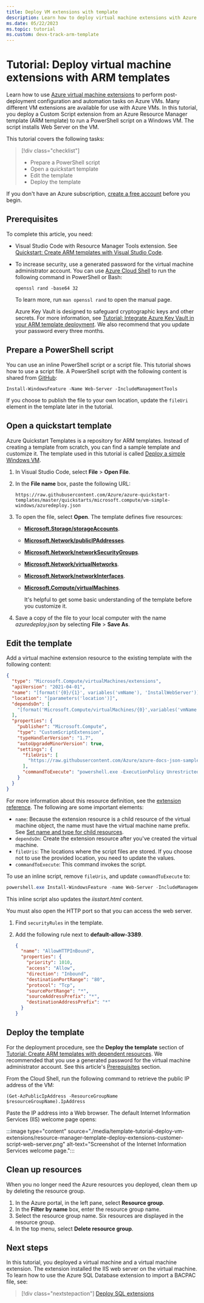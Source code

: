 ```yaml
---
title: Deploy VM extensions with template
description: Learn how to deploy virtual machine extensions with Azure Resource Manager templates (ARM templates).
ms.date: 05/22/2023
ms.topic: tutorial
ms.custom: devx-track-arm-template
---
```


# Tutorial: Deploy virtual machine extensions with ARM templates

Learn how to use [Azure virtual machine extensions](../../virtual-machines/extensions/features-windows.md) to perform post-deployment configuration and automation tasks on Azure VMs. Many different VM extensions are available for use with Azure VMs. In this tutorial, you deploy a Custom Script extension from an Azure Resource Manager template (ARM template) to run a PowerShell script on a Windows VM. The script installs Web Server on the VM.

This tutorial covers the following tasks:

> [!div class="checklist"]
> * Prepare a PowerShell script
> * Open a quickstart template
> * Edit the template
> * Deploy the template

If you don't have an Azure subscription, [create a free account](https://azure.microsoft.com/free/) before you begin.

## Prerequisites

To complete this article, you need:

* Visual Studio Code with Resource Manager Tools extension. See [Quickstart: Create ARM templates with Visual Studio Code](quickstart-create-templates-use-visual-studio-code.md).
* To increase security, use a generated password for the virtual machine administrator account. You can use [Azure Cloud Shell](../../cloud-shell/overview.md) to run the following command in PowerShell or Bash:

    ```shell
    openssl rand -base64 32
    ```

    To learn more, run `man openssl rand` to open the manual page.

    Azure Key Vault is designed to safeguard cryptographic keys and other secrets. For more information, see [Tutorial: Integrate Azure Key Vault in your ARM template deployment](./template-tutorial-use-key-vault.md). We also recommend that you update your password every three months.

## Prepare a PowerShell script

You can use an inline PowerShell script or a script file. This tutorial shows how to use a script file. A PowerShell script with the following content is shared from [GitHub](https://raw.githubusercontent.com/Azure/azure-docs-json-samples/master/tutorial-vm-extension/installWebServer.ps1):

```azurepowershell
Install-WindowsFeature -Name Web-Server -IncludeManagementTools
```

If you choose to publish the file to your own location, update the `fileUri` element in the template later in the tutorial.

## Open a quickstart template

Azure Quickstart Templates is a repository for ARM templates. Instead of creating a template from scratch, you can find a sample template and customize it. The template used in this tutorial is called [Deploy a simple Windows VM](https://azure.microsoft.com/resources/templates/vm-simple-windows/).

1. In Visual Studio Code, select **File** > **Open File**.
1. In the **File name** box, paste the following URL:

    ```url
    https://raw.githubusercontent.com/Azure/azure-quickstart-templates/master/quickstarts/microsoft.compute/vm-simple-windows/azuredeploy.json
    ```

1. To open the file, select **Open**.
    The template defines five resources:

   * [**Microsoft.Storage/storageAccounts**](/azure/templates/Microsoft.Storage/storageAccounts).
   * [**Microsoft.Network/publicIPAddresses**](/azure/templates/microsoft.network/publicipaddresses).
   * [**Microsoft.Network/networkSecurityGroups**](/azure/templates/microsoft.network/networksecuritygroups).
   * [**Microsoft.Network/virtualNetworks**](/azure/templates/microsoft.network/virtualnetworks).
   * [**Microsoft.Network/networkInterfaces**](/azure/templates/microsoft.network/networkinterfaces).
   * [**Microsoft.Compute/virtualMachines**](/azure/templates/microsoft.compute/virtualmachines).

     It's helpful to get some basic understanding of the template before you customize it.

1. Save a copy of the file to your local computer with the name *azuredeploy.json* by selecting **File** > **Save As**.

## Edit the template

Add a virtual machine extension resource to the existing template with the following content:

```json
{
  "type": "Microsoft.Compute/virtualMachines/extensions",
  "apiVersion": "2021-04-01",
  "name": "[format('{0}/{1}', variables('vmName'), 'InstallWebServer')]",
  "location": "[parameters('location')]",
  "dependsOn": [
    "[format('Microsoft.Compute/virtualMachines/{0}',variables('vmName'))]"
  ],
  "properties": {
    "publisher": "Microsoft.Compute",
    "type": "CustomScriptExtension",
    "typeHandlerVersion": "1.7",
    "autoUpgradeMinorVersion": true,
    "settings": {
      "fileUris": [
        "https://raw.githubusercontent.com/Azure/azure-docs-json-samples/master/tutorial-vm-extension/installWebServer.ps1"
      ],
      "commandToExecute": "powershell.exe -ExecutionPolicy Unrestricted -File installWebServer.ps1"
    }
  }
}
```

For more information about this resource definition, see the [extension reference](/azure/templates/microsoft.compute/virtualmachines/extensions). The following are some important elements:

* `name`: Because the extension resource is a child resource of the virtual machine object, the name must have the virtual machine name prefix. See [Set name and type for child resources](child-resource-name-type.md).
* `dependsOn`: Create the extension resource after you've created the virtual machine.
* `fileUris`: The locations where the script files are stored. If you choose not to use the provided location, you need to update the values.
* `commandToExecute`: This command invokes the script.

To use an inline script, remove `fileUris`, and update `commandToExecute` to:

```powershell
powershell.exe Install-WindowsFeature -name Web-Server -IncludeManagementTools && powershell.exe remove-item 'C:\\inetpub\\wwwroot\\iisstart.htm' && powershell.exe Add-Content -Path 'C:\\inetpub\\wwwroot\\iisstart.htm' -Value $('Hello World from ' + $env:computername)
```

This inline script also updates the _iisstart.html_ content.

You must also open the HTTP port so that you can access the web server.

1. Find `securityRules` in the template.
1. Add the following rule next to **default-allow-3389**.

    ```json
    {
      "name": "AllowHTTPInBound",
      "properties": {
        "priority": 1010,
        "access": "Allow",
        "direction": "Inbound",
        "destinationPortRange": "80",
        "protocol": "Tcp",
        "sourcePortRange": "*",
        "sourceAddressPrefix": "*",
        "destinationAddressPrefix": "*"
      }
    }
    ```

## Deploy the template

For the deployment procedure, see the **Deploy the template** section of [Tutorial: Create ARM templates with dependent resources](./template-tutorial-create-templates-with-dependent-resources.md#deploy-the-template). We recommended that you use a generated password for the virtual machine administrator account. See this article's [Prerequisites](#prerequisites) section.

From the Cloud Shell, run the following command to retrieve the public IP address of the VM:

```azurepowershell
(Get-AzPublicIpAddress -ResourceGroupName $resourceGroupName).IpAddress
```

Paste the IP address into a Web browser. The default Internet Information Services (IIS) welcome page opens:

:::image type="content" source="./media/template-tutorial-deploy-vm-extensions/resource-manager-template-deploy-extensions-customer-script-web-server.png" alt-text="Screenshot of the Internet Information Services welcome page.":::

## Clean up resources

When you no longer need the Azure resources you deployed, clean them up by deleting the resource group.

1. In the Azure portal, in the left pane, select **Resource group**.
2. In the **Filter by name** box, enter the resource group name.
3. Select the resource group name.
    Six resources are displayed in the resource group.
4. In the top menu, select **Delete resource group**.

## Next steps

In this tutorial, you deployed a virtual machine and a virtual machine extension. The extension installed the IIS web server on the virtual machine. To learn how to use the Azure SQL Database extension to import a BACPAC file, see:

> [!div class="nextstepaction"]
> [Deploy SQL extensions](./template-tutorial-deploy-sql-extensions-bacpac.md)
